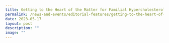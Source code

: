 ```yaml
---
title: Getting to the Heart of the Matter for Familial Hypercholesterolemia
permalink: /news-and-events/editorial-features/getting-to-the-heart-of-the-matter/
date: 2023-05-17
layout: post
description: ""
image: ""
---
```

